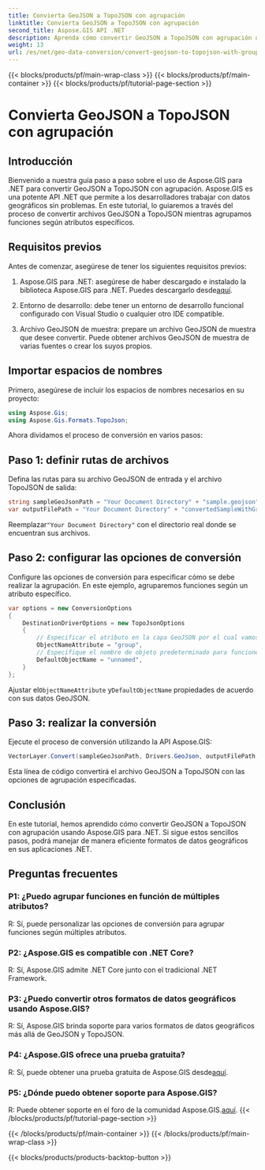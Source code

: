 ```yaml
---
title: Convierta GeoJSON a TopoJSON con agrupación
linktitle: Convierta GeoJSON a TopoJSON con agrupación
second_title: Aspose.GIS API .NET
description: Aprenda cómo convertir GeoJSON a TopoJSON con agrupación usando Aspose.GIS para .NET en este completo tutorial.
weight: 13
url: /es/net/geo-data-conversion/convert-geojson-to-topojson-with-grouping/
---
```


{{< blocks/products/pf/main-wrap-class >}}
{{< blocks/products/pf/main-container >}}
{{< blocks/products/pf/tutorial-page-section >}}

# Convierta GeoJSON a TopoJSON con agrupación

## Introducción

Bienvenido a nuestra guía paso a paso sobre el uso de Aspose.GIS para .NET para convertir GeoJSON a TopoJSON con agrupación. Aspose.GIS es una potente API .NET que permite a los desarrolladores trabajar con datos geográficos sin problemas. En este tutorial, lo guiaremos a través del proceso de convertir archivos GeoJSON a TopoJSON mientras agrupamos funciones según atributos específicos.

## Requisitos previos

Antes de comenzar, asegúrese de tener los siguientes requisitos previos:

1.  Aspose.GIS para .NET: asegúrese de haber descargado e instalado la biblioteca Aspose.GIS para .NET. Puedes descargarlo desde[aquí](https://releases.aspose.com/gis/net/).

2. Entorno de desarrollo: debe tener un entorno de desarrollo funcional configurado con Visual Studio o cualquier otro IDE compatible.

3. Archivo GeoJSON de muestra: prepare un archivo GeoJSON de muestra que desee convertir. Puede obtener archivos GeoJSON de muestra de varias fuentes o crear los suyos propios.

## Importar espacios de nombres

Primero, asegúrese de incluir los espacios de nombres necesarios en su proyecto:

```csharp
using Aspose.Gis;
using Aspose.Gis.Formats.TopoJson;
```


Ahora dividamos el proceso de conversión en varios pasos:

## Paso 1: definir rutas de archivos

Defina las rutas para su archivo GeoJSON de entrada y el archivo TopoJSON de salida:

```csharp
string sampleGeoJsonPath = "Your Document Directory" + "sample.geojson";
var outputFilePath = "Your Document Directory" + "convertedSampleWithGrouping_out.topojson";
```

 Reemplazar`"Your Document Directory"` con el directorio real donde se encuentran sus archivos.

## Paso 2: configurar las opciones de conversión

Configure las opciones de conversión para especificar cómo se debe realizar la agrupación. En este ejemplo, agruparemos funciones según un atributo específico.

```csharp
var options = new ConversionOptions
{
    DestinationDriverOptions = new TopoJsonOptions
    {
        // Especificar el atributo en la capa GeoJSON por el cual vamos a agrupar en objetos
        ObjectNameAttribute = "group",
        // Especifique el nombre de objeto predeterminado para funciones con valores de atributos desconocidos
        DefaultObjectName = "unnamed",
    }
};
```

 Ajustar el`ObjectNameAttribute` y`DefaultObjectName` propiedades de acuerdo con sus datos GeoJSON.

## Paso 3: realizar la conversión

Ejecute el proceso de conversión utilizando la API Aspose.GIS:

```csharp
VectorLayer.Convert(sampleGeoJsonPath, Drivers.GeoJson, outputFilePath, Drivers.TopoJson, options);
```

Esta línea de código convertirá el archivo GeoJSON a TopoJSON con las opciones de agrupación especificadas.

## Conclusión

En este tutorial, hemos aprendido cómo convertir GeoJSON a TopoJSON con agrupación usando Aspose.GIS para .NET. Si sigue estos sencillos pasos, podrá manejar de manera eficiente formatos de datos geográficos en sus aplicaciones .NET.

## Preguntas frecuentes

### P1: ¿Puedo agrupar funciones en función de múltiples atributos?
R: Sí, puede personalizar las opciones de conversión para agrupar funciones según múltiples atributos.

### P2: ¿Aspose.GIS es compatible con .NET Core?
R: Sí, Aspose.GIS admite .NET Core junto con el tradicional .NET Framework.

### P3: ¿Puedo convertir otros formatos de datos geográficos usando Aspose.GIS?
R: Sí, Aspose.GIS brinda soporte para varios formatos de datos geográficos más allá de GeoJSON y TopoJSON.

### P4: ¿Aspose.GIS ofrece una prueba gratuita?
 R: Sí, puede obtener una prueba gratuita de Aspose.GIS desde[aquí](https://releases.aspose.com/).

### P5: ¿Dónde puedo obtener soporte para Aspose.GIS?
 R: Puede obtener soporte en el foro de la comunidad Aspose.GIS.[aquí](https://forum.aspose.com/c/gis/33).
{{< /blocks/products/pf/tutorial-page-section >}}

{{< /blocks/products/pf/main-container >}}
{{< /blocks/products/pf/main-wrap-class >}}

{{< blocks/products/products-backtop-button >}}
